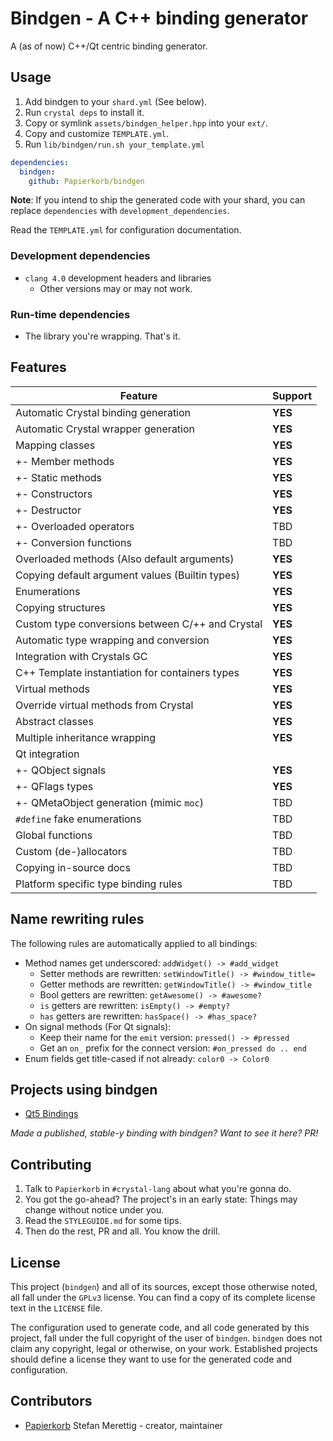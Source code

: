 # Bindgen - A C++ binding generator

A (as of now) C++/Qt centric binding generator.

## Usage

1. Add bindgen to your `shard.yml` (See below).
2. Run `crystal deps` to install it.
3. Copy or symlink `assets/bindgen_helper.hpp` into your `ext/`.
4. Copy and customize `TEMPLATE.yml`.
5. Run `lib/bindgen/run.sh your_template.yml`

```yaml
dependencies:
  bindgen:
    github: Papierkorb/bindgen
```

**Note**: If you intend to ship the generated code with your shard, you can
replace `dependencies` with `development_dependencies`.

Read the `TEMPLATE.yml` for configuration documentation.

### Development dependencies

* `clang 4.0` development headers and libraries
  * Other versions may or may not work.

### Run-time dependencies

* The library you're wrapping.  That's it.

## Features

| Feature                                          | Support |
|--------------------------------------------------|---------|
| Automatic Crystal binding generation             | **YES** |
| Automatic Crystal wrapper generation             | **YES** |
| Mapping classes                                  | **YES** |
|  +- Member methods                               | **YES** |
|  +- Static methods                               | **YES** |
|  +- Constructors                                 | **YES** |
|  +- Destructor                                   | **YES** |
|  +- Overloaded operators                         |   TBD   |
|  +- Conversion functions                         |   TBD   |
| Overloaded methods (Also default arguments)      | **YES** |
| Copying default argument values (Builtin types)  | **YES** |
| Enumerations                                     | **YES** |
| Copying structures                               | **YES** |
| Custom type conversions between C/++ and Crystal | **YES** |
| Automatic type wrapping and conversion           | **YES** |
| Integration with Crystals GC                     | **YES** |
| C++ Template instantiation for containers types  | **YES** |
| Virtual methods                                  | **YES** |
| Override virtual methods from Crystal            | **YES** |
| Abstract classes                                 | **YES** |
| Multiple inheritance wrapping                    | **YES** |
| Qt integration                                   |         |
|  +- QObject signals                              | **YES** |
|  +- QFlags types                                 | **YES** |
|  +- QMetaObject generation (mimic `moc`)         |   TBD   |
| `#define` fake enumerations                      |   TBD   |
| Global functions                                 |   TBD   |
| Custom (de-)allocators                           |   TBD   |
| Copying in-source docs                           |   TBD   |
| Platform specific type binding rules             |   TBD   |

## Name rewriting rules

The following rules are automatically applied to all bindings:

* Method names get underscored: `addWidget() -> #add_widget`
  * Setter methods are rewritten: `setWindowTitle() -> #window_title=`
  * Getter methods are rewritten: `getWindowTitle() -> #window_title`
  * Bool getters are rewritten: `getAwesome() -> #awesome?`
  * `is` getters are rewritten: `isEmpty() -> #empty?`
  * `has` getters are rewritten: `hasSpace() -> #has_space?`
* On signal methods (For Qt signals):
  * Keep their name for the `emit` version: `pressed() -> #pressed`
  * Get an `on_` prefix for the connect version: `#on_pressed do .. end`
* Enum fields get title-cased if not already: `color0 -> Color0`

## Projects using bindgen

* [Qt5 Bindings](https://github.com/Papierkorb/qt5)

*Made a published, stable-y binding with bindgen?  Want to see it here?  PR!*

## Contributing

1. Talk to `Papierkorb` in `#crystal-lang` about what you're gonna do.
2. You got the go-ahead?  The project's in an early state: Things may change without notice under you.
3. Read the `STYLEGUIDE.md` for some tips.
4. Then do the rest, PR and all.  You know the drill.

## License

This project (`bindgen`) and all of its sources, except those otherwise noted,
all fall under the `GPLv3` license.  You can find a copy of its complete license
text in the `LICENSE` file.

The configuration used to generate code, and all code generated by this project,
fall under the full copyright of the user of `bindgen`.  `bindgen` does not
claim any copyright, legal or otherwise, on your work.  Established projects
should define a license they want to use for the generated code and
configuration.

## Contributors

- [Papierkorb](https://github.com/Papierkorb) Stefan Merettig - creator, maintainer
